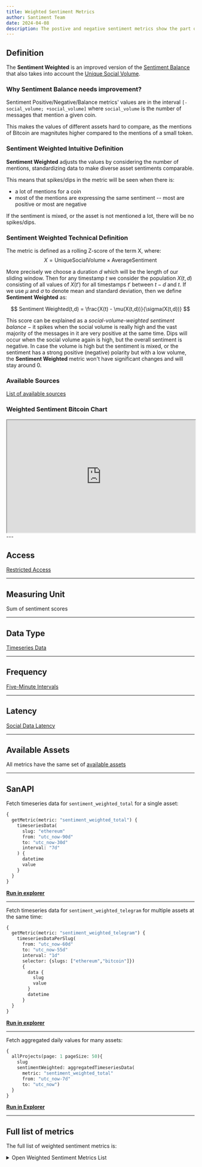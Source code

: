 ```yaml
---
title: Weighted Sentiment Metrics 
author: Santiment Team
date: 2024-04-08
description: The postive and negative sentiment metrics show the part of the total social volume that has positive or negative sentiment 
---
```


## Definition

The **Sentiment Weighted** is an improved version of the [Sentiment
Balance](/metrics/sentiment-metrics/positive-negative-sentiment-metrics) that also takes into account the [Unique Social Volume](/metrics/unique-social-volume).

### Why Sentiment Balance needs improvement?

Sentiment Positive/Negative/Balance metrics' values are in the interval `[-social_volume; +social_volume]`
where `social_volume` is the number of messages that mention a given coin.

This makes the values of different assets hard to compare, as the mentions of Bitcoin are magnitutes higher compared to the mentions of a small token.

### Sentiment Weighted Intuitive Definition

**Sentiment Weighted** adjusts the values by considering the number of mentions, standardizing data to make diverse asset sentiments comparable. 

This means that spikes/dips in the metric will be seen when there is:
- a lot of mentions for a coin
- most of the mentions are expressing the same sentiment -- most are positive or most are negative

If the sentiment is mixed, or the asset is not mentioned a lot, there will be no spikes/dips.

### Sentiment Weighted Technical Definition

The metric is defined as a rolling Z-score of the term X, where:
$$
X = \mathrm{Unique Social Volume} \times \mathrm{Average Sentiment}
$$

More precisely we choose a duration $d$ which will be the length of our sliding
window. Then for any timestamp $t$ we consider the population $X(t,d)$
consisting of all values of $X(t')$ for all timestamps $t'$ between $t-d$ and
$t$. If we use $\mu$ and $\sigma$ to denote mean and standard deviation, then we
define **Sentiment Weighted** as:

$$
Sentiment Weighted(t,d) = \frac{X(t) - \mu(X(t,d))}{\sigma(X(t,d))}
$$

This score can be explained as a _social-volume-weighted sentiment
balance_ $-$ it spikes when the social volume is really high and
the vast majority of the messages in it are very positive at the same time. Dips
will occur when the social volume again is high, but the overall sentiment is
negative. In case the volume is high but the sentiment is mixed, or the
sentiment has a strong positive (negative) polarity but with a low volume, the
**Sentiment Weighted** metric won't have significant changes and will
stay around 0.

### Available Sources

[List of available sources](/metrics/details/social-data/#available-data-sources)

### Weighted Sentiment Bitcoin Chart

<iframe title="Santiment Chart: Price (BTC), Weighted sentiment (Total) (BTC)" width="100%" height="300" src="https://embed.santiment.net/chart?ps=bitcoin&pt=BTC&df=utc_now-90d&dt=utc_now-30d&emcg=1&wm=price_usd%3Bsentiment_volume_consumed_total&wax=0%3B1&wc=%2326C953%3B%23FF5B5B&ws=%3B%7B%22interval%22%3A%221d%22%7D" scrolling="no"></iframe>
---

## Access

[Restricted Access](/metrics/details/access#restricted-access)

---


## Measuring Unit

Sum of sentiment scores

---

## Data Type

[Timeseries Data](/metrics/details/data-type#timeseries-data)

---

## Frequency

[Five-Minute Intervals](/metrics/details/frequency#five-minute-frequency)

---

## Latency

[Social Data Latency](/metrics/details/latency#social-data-latency)

---

## Available Assets

All metrics have the same set of [available assets](https://api.santiment.net/graphiql?variables=&query=%7B%0A%20%20getMetric(metric%3A%20%22sentiment_weighted_total%22)%20%7B%0A%20%20%20%20metadata%20%7B%0A%20%20%20%20%20%20availableSlugs%0A%20%20%20%20%7D%0A%20%20%7D%0A%7D%0A)

---

## SanAPI

Fetch timeseries data for `sentiment_weighted_total` for a single asset:

```graphql
{
  getMetric(metric: "sentiment_weighted_total") {
    timeseriesData(
      slug: "ethereum"
      from: "utc_now-90d"
      to: "utc_now-30d"
      interval: "7d"
    ) {
      datetime
      value
    }
  }
}
```

**[Run in explorer](https://api.santiment.net/graphiql?query=%7B%0A%20%20getMetric(metric%3A%20%22sentiment_weighted_total%22)%20%7B%0A%20%20%20%20timeseriesData(%0A%20%20%20%20%20%20slug%3A%20%22ethereum%22%0A%20%20%20%20%20%20from%3A%20%22utc_now-90d%22%0A%20%20%20%20%20%20to%3A%20%22utc_now-30d%22%0A%20%20%20%20%20%20interval%3A%20%227d%22%0A%20%20%20%20)%20%7B%0A%20%20%20%20%20%20datetime%0A%20%20%20%20%20%20value%0A%20%20%20%20%7D%0A%20%20%7D%0A%7D)**

---

Fetch timeseries data for `sentiment_weighted_telegram` for multiple assets at the same time:

```graphql
{
  getMetric(metric: "sentiment_weighted_telegram") {
    timeseriesDataPerSlug(
      from: "utc_now-60d"
      to: "utc_now-55d"
      interval: "1d"
      selector: {slugs: ["ethereum","bitcoin"]})
      {
        data {
          slug
          value
        }
        datetime
      }
  }
}
```

**[Run in explorer](https://api.santiment.net/graphiql?query=%7B%0A%20%20getMetric(metric%3A%20%22sentiment_weighted_telegram%22)%20%7B%0A%20%20%20%20timeseriesDataPerSlug(%0A%20%20%20%20%20%20from%3A%20%22utc_now-60d%22%0A%20%20%20%20%20%20to%3A%20%22utc_now-55d%22%0A%20%20%20%20%20%20interval%3A%20%221d%22%0A%20%20%20%20%20%20selector%3A%20%7Bslugs%3A%20%5B%22ethereum%22%2C%22bitcoin%22%5D%7D)%0A%20%20%20%20%20%20%7B%0A%20%20%20%20%20%20%20%20data%20%7B%0A%20%20%20%20%20%20%20%20%20%20slug%0A%20%20%20%20%20%20%20%20%20%20value%0A%20%20%20%20%20%20%20%20%7D%0A%20%20%20%20%20%20%20%20datetime%0A%20%20%20%20%20%20%7D%0A%20%20%7D%0A%7D%0A)**

---

Fetch aggregated daily values for many assets:

```graphql
{
  allProjects(page: 1 pageSize: 50){
    slug
    sentimentWeighted: aggregatedTimeseriesData(
      metric: "sentiment_weighted_total"
      from: "utc_now-7d"
      to: "utc_now")
  }
}
```

**[Run in Explorer](https://api.santiment.net/graphiql?variables=&query=%7B%0A%20%20allProjects(page%3A%201%20pageSize%3A%2050)%7B%0A%20%20%20%20slug%0A%20%20%20%20sentimentWeighted%3A%20aggregatedTimeseriesData(%0A%20%20%20%20%20%20metric%3A%20%22sentiment_weighted_total%22%0A%20%20%20%20%20%20from%3A%20%22utc_now-7d%22%0A%20%20%20%20%20%20to%3A%20%22utc_now%22)%0A%20%20%7D%0A%7D%0A)**

---

## Full list of metrics

The full list of weighted sentiment metrics is:

<Details>
<Summary>Open Weighted Sentiment Metrics List</Summary>
- sentiment_weighted_4chan
- sentiment_weighted_bitcointalk
- sentiment_weighted_reddit
- sentiment_weighted_telegram
- sentiment_weighted_twitter
- sentiment_weighted_youtube_videos
- sentiment_weighted_total
</Details>
